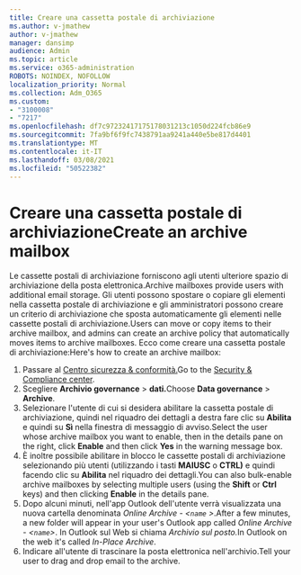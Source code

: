 ```yaml
---
title: Creare una cassetta postale di archiviazione
ms.author: v-jmathew
author: v-jmathew
manager: dansimp
audience: Admin
ms.topic: article
ms.service: o365-administration
ROBOTS: NOINDEX, NOFOLLOW
localization_priority: Normal
ms.collection: Adm_O365
ms.custom:
- "3100008"
- "7217"
ms.openlocfilehash: df7c97232417175178031213c1050d224fcb86e9
ms.sourcegitcommit: 7fa9bf6f9fc7438791aa9241a440e5be817d4401
ms.translationtype: MT
ms.contentlocale: it-IT
ms.lasthandoff: 03/08/2021
ms.locfileid: "50522382"
---
```

# <a name="create-an-archive-mailbox"></a><span data-ttu-id="159ba-102">Creare una cassetta postale di archiviazione</span><span class="sxs-lookup"><span data-stu-id="159ba-102">Create an archive mailbox</span></span>

<span data-ttu-id="159ba-103">Le cassette postali di archiviazione forniscono agli utenti ulteriore spazio di archiviazione della posta elettronica.</span><span class="sxs-lookup"><span data-stu-id="159ba-103">Archive mailboxes provide users with additional email storage.</span></span> <span data-ttu-id="159ba-104">Gli utenti possono spostare o copiare gli elementi nella cassetta postale di archiviazione e gli amministratori possono creare un criterio di archiviazione che sposta automaticamente gli elementi nelle cassette postali di archiviazione.</span><span class="sxs-lookup"><span data-stu-id="159ba-104">Users can move or copy items to their archive mailbox, and admins can create an archive policy that automatically moves items to archive mailboxes.</span></span> <span data-ttu-id="159ba-105">Ecco come creare una cassetta postale di archiviazione:</span><span class="sxs-lookup"><span data-stu-id="159ba-105">Here's how to create an archive mailbox:</span></span>

1. <span data-ttu-id="159ba-106">Passare al [Centro sicurezza & conformità.]( https://go.microsoft.com/fwlink/p/?linkid=2077143)</span><span class="sxs-lookup"><span data-stu-id="159ba-106">Go to the [Security & Compliance center]( https://go.microsoft.com/fwlink/p/?linkid=2077143).</span></span>
2. <span data-ttu-id="159ba-107">Scegliere **Archivio governance**  >  **dati.**</span><span class="sxs-lookup"><span data-stu-id="159ba-107">Choose **Data governance** > **Archive**.</span></span>
3. <span data-ttu-id="159ba-108">Selezionare l'utente di cui si desidera abilitare la cassetta postale di archiviazione, quindi nel riquadro dei dettagli a destra fare clic su **Abilita** e quindi su **Sì** nella finestra di messaggio di avviso.</span><span class="sxs-lookup"><span data-stu-id="159ba-108">Select the user whose archive mailbox you want to enable, then in the details pane on the right, click **Enable** and then click **Yes** in the warning message box.</span></span>
4. <span data-ttu-id="159ba-109">È inoltre possibile abilitare in blocco le cassette postali di archiviazione selezionando più utenti (utilizzando i tasti **MAIUSC** o **CTRL)** e quindi facendo clic su **Abilita** nel riquadro dei dettagli.</span><span class="sxs-lookup"><span data-stu-id="159ba-109">You can also bulk-enable archive mailboxes by selecting multiple users (using the **Shift** or **Ctrl** keys) and then clicking **Enable** in the details pane.</span></span>
5. <span data-ttu-id="159ba-110">Dopo alcuni minuti, nell'app Outlook dell'utente verrà visualizzata una nuova cartella denominata *Online Archive - <`name` >*.</span><span class="sxs-lookup"><span data-stu-id="159ba-110">After a few minutes, a new folder will appear in your user's Outlook app called *Online Archive - <`name`>*.</span></span> <span data-ttu-id="159ba-111">In Outlook sul Web si chiama *Archivio sul posto.*</span><span class="sxs-lookup"><span data-stu-id="159ba-111">In Outlook on the web it's called *In-Place Archive*.</span></span>
6. <span data-ttu-id="159ba-112">Indicare all'utente di trascinare la posta elettronica nell'archivio.</span><span class="sxs-lookup"><span data-stu-id="159ba-112">Tell your user to drag and drop email to the archive.</span></span>
